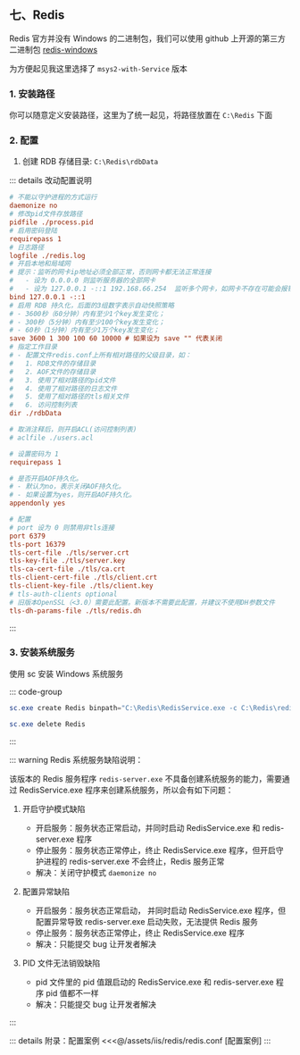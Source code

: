 ## 七、Redis

Redis 官方并没有 Windows 的二进制包，我们可以使用 github 上开源的第三方二进制包 [redis-windows](https://github.com/redis-windows/redis-windows)

为方便起见我这里选择了 `msys2-with-Service` 版本

### 1. 安装路径

你可以随意定义安装路径，这里为了统一起见，将路径放置在 `C:\Redis` 下面

### 2. 配置

1. 创建 RDB 存储目录: `C:\Redis\rdbData`

::: details 改动配置说明

```ini
# 不能以守护进程的方式运行
daemonize no
# 修改pid文件存放路径
pidfile ./process.pid
# 启用密码登陆
requirepass 1
# 日志路径
logfile ./redis.log
# 开启本地和局域网
# 提示：监听的网卡ip地址必须全部正常，否则网卡都无法正常连接
#   - 设为 0.0.0.0 则监听服务器的全部网卡
#   - 设为 127.0.0.1 -::1 192.168.66.254  监听多个网卡，如网卡不存在可能会报错
bind 127.0.0.1 -::1
# 启用 RDB 持久化，后面的3组数字表示自动快照策略
# - 3600秒（60分钟）内有至少1个key发生变化；
# - 300秒（5分钟）内有至少100个key发生变化；
# - 60秒（1分钟）内有至少1万个key发生变化；
save 3600 1 300 100 60 10000 # 如果设为 save "" 代表关闭
# 指定工作目录
# - 配置文件redis.conf上所有相对路径的父级目录，如：
#   1. RDB文件的存储目录
#   2. AOF文件的存储目录
#   3. 使用了相对路径的pid文件
#   4. 使用了相对路径的日志文件
#   5. 使用了相对路径的tls相关文件
#   6. 访问控制列表
dir ./rdbData

# 取消注释后，则开启ACL(访问控制列表)
# aclfile ./users.acl

# 设置密码为 1
requirepass 1

# 是否开启AOF持久化。
# - 默认为no，表示关闭AOF持久化。
# - 如果设置为yes，则开启AOF持久化。
appendonly yes

# 配置
# port 设为 0 则禁用非tls连接
port 6379
tls-port 16379
tls-cert-file ./tls/server.crt
tls-key-file ./tls/server.key
tls-ca-cert-file ./tls/ca.crt
tls-client-cert-file ./tls/client.crt
tls-client-key-file ./tls/client.key
# tls-auth-clients optional
# 旧版本OpenSSL（<3.0）需要此配置。新版本不需要此配置，并建议不使用DH参数文件
tls-dh-params-file ./tls/redis.dh
```

:::

### 3. 安装系统服务

使用 sc 安装 Windows 系统服务

::: code-group

```ps1 [安装服务]
sc.exe create Redis binpath="C:\Redis\RedisService.exe -c C:\Redis\redis.conf" start=demand displayName="Redis Service"
```

```ps1 [卸载服务]
sc.exe delete Redis
```

:::

::: warning Redis 系统服务缺陷说明：

该版本的 Redis 服务程序 `redis-server.exe` 不具备创建系统服务的能力，需要通过 RedisService.exe 程序来创建系统服务，所以会有如下问题：

1. 开启守护模式缺陷

    - 开启服务：服务状态正常启动，并同时启动 RedisService.exe 和 redis-server.exe 程序
    - 停止服务：服务状态正常停止，终止 RedisService.exe 程序，但开启守护进程的 redis-server.exe 不会终止，Redis 服务正常
    - 解决：关闭守护模式 `daemonize no`

2. 配置异常缺陷

    - 开启服务：服务状态正常启动， 并同时启动 RedisService.exe 程序，但配置异常导致 redis-server.exe 启动失败，无法提供 Redis 服务
    - 停止服务：服务状态正常停止，终止 RedisService.exe 程序
    - 解决：只能提交 bug 让开发者解决

3. PID 文件无法销毁缺陷

    - pid 文件里的 pid 值跟启动的 RedisService.exe 和 redis-server.exe 程序 pid 值都不一样
    - 解决：只能提交 bug 让开发者解决

:::

::: details 附录：配置案例
<<<@/assets/iis/redis/redis.conf [配置案例]
:::
